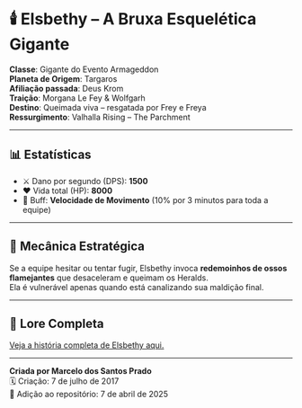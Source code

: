 # 🕯️ Elsbethy – A Bruxa Esquelética Gigante

**Classe**: Gigante do Evento Armageddon  
**Planeta de Origem**: Targaros  
**Afiliação passada**: Deus Krom  
**Traição**: Morgana Le Fey & Wolfgarh  
**Destino**: Queimada viva – resgatada por Frey e Freya  
**Ressurgimento**: Valhalla Rising – The Parchment

---

## 📊 Estatísticas

- ⚔️ Dano por segundo (DPS): **1500**
- ❤️ Vida total (HP): **8000**
- 🎁 Buff: **Velocidade de Movimento** (10% por 3 minutos para toda a equipe)

---

## 🧠 Mecânica Estratégica

Se a equipe hesitar ou tentar fugir, Elsbethy invoca **redemoinhos de ossos flamejantes** que desaceleram e queimam os Heralds.  
Ela é vulnerável apenas quando está canalizando sua maldição final.

---

## 📜 Lore Completa

[Veja a história completa de Elsbethy aqui.](../README.md)

---

**Criada por Marcelo dos Santos Prado**  
🗓️ Criação: 7 de julho de 2017  
📁 Adição ao repositório: 7 de abril de 2025  
